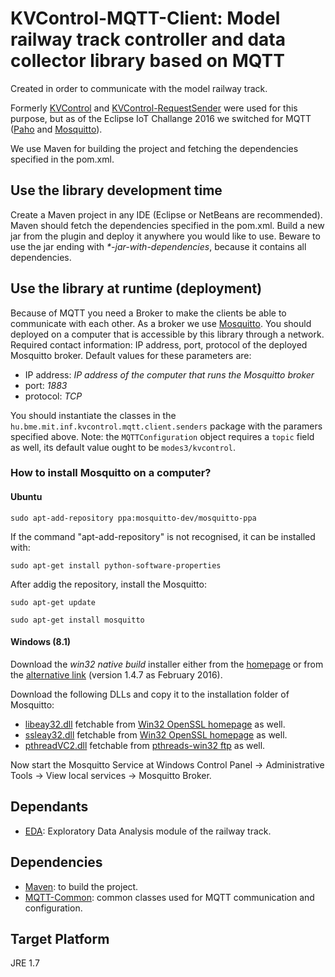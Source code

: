# KVControl-MQTT-Client: Model railway track controller and data collector library based on MQTT

Created in order to communicate with the model railway track.

Formerly [KVControl](https://github.com/FTSRG/BME-MODES3/tree/master/kvcontrol) and [KVControl-RequestSender](https://github.com/FTSRG/BME-MODES3/tree/master/kvcontrol-requestsender) were used for this purpose, but as of the Eclipse IoT Challange 2016 we switched for MQTT ([Paho](http://www.eclipse.org/paho/) and [Mosquitto](http://www.eclipse.org/mosquitto/)).

We use Maven for building the project and fetching the dependencies specified in the pom.xml.

## Use the library development time

Create a Maven project in any IDE (Eclipse or NetBeans are recommended). Maven should fetch the dependencies specified in the pom.xml. Build a new jar from the plugin and deploy it anywhere you would like to use. Beware to use the jar ending with _*-jar-with-dependencies_, because it contains all dependencies.

## Use the library at runtime (deployment)

Because of MQTT you need a Broker to make the clients be able to communicate with each other. As a broker we use [Mosquitto](http://www.eclipse.org/mosquitto/). You should deployed on a computer that is accessible by this library through a network. Required contact information: IP address, port, protocol of the deployed Mosquitto broker. Default values for these parameters are:

* IP address: *IP address of the computer that runs the Mosquitto broker*
* port: *1883*
* protocol: *TCP*

You should instantiate the classes in the `hu.bme.mit.inf.kvcontrol.mqtt.client.senders` package with the paramers specified above. Note: the `MQTTConfiguration` object requires a `topic` field as well, its default value ought to be `modes3/kvcontrol`.

### How to install Mosquitto on a computer?

#### Ubuntu

`sudo apt-add-repository ppa:mosquitto-dev/mosquitto-ppa`

If the command "apt-add-repository" is not recognised, it can be installed with:

`sudo apt-get install python-software-properties`

After addig the repository, install the Mosquitto:

`sudo apt-get update`

`sudo apt-get install mosquitto`


#### Windows (8.1)

Download the *win32 native build* installer either from the [homepage](http://www.eclipse.org/mosquitto/download/#windows) or from the [alternative link](http://home.sch.bme.hu/~benjo123/mqtt/mosquitto-1.4.7-install-win32.exe) (version 1.4.7 as February 2016).

Download the following DLLs and copy it to the installation folder of Mosquitto:

* [libeay32.dll](http://home.sch.bme.hu/~benjo123/mqtt/libeay32.dll) fetchable from [Win32 OpenSSL homepage](http://slproweb.com/products/Win32OpenSSL.html) as well.
* [ssleay32.dll](http://home.sch.bme.hu/~benjo123/mqtt/ssleay32.dll) fetchable from [Win32 OpenSSL homepage](http://slproweb.com/products/Win32OpenSSL.html) as well.
* [pthreadVC2.dll](http://home.sch.bme.hu/~benjo123/mqtt/pthreadVC2.dll) fetchable from [pthreads-win32 ftp](ftp://sources.redhat.com/pub/pthreads-win32/dll-latest/dll/x86/) as well.

Now start the Mosquitto Service at Windows Control Panel -> Administrative Tools -> View local services -> Mosquitto Broker.

## Dependants

* [EDA](https://github.com/FTSRG/BME-MODES3/tree/master/hu.bme.mit.inf.eda): Exploratory Data Analysis module of the railway track.

## Dependencies

* [Maven](https://maven.apache.org/download.cgi): to build the project.
* [MQTT-Common](https://github.com/FTSRG/BME-MODES3/tree/master/hu.bme.mit.inf.mqtt.common): common classes used for MQTT communication and configuration.

## Target Platform
JRE 1.7